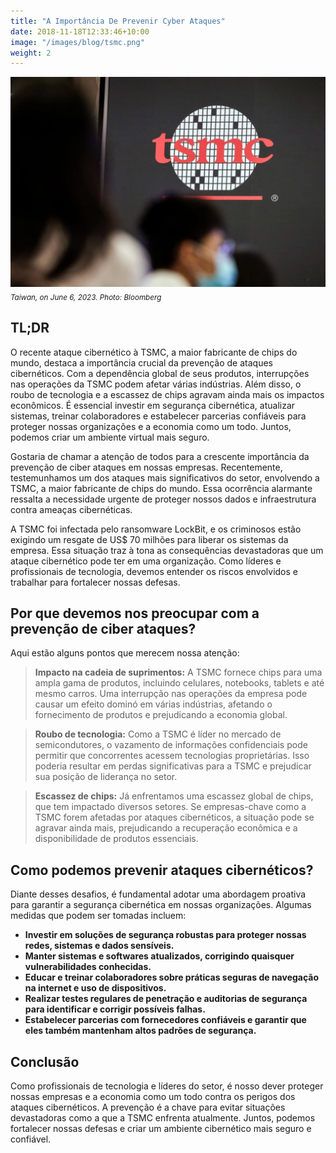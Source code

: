 ```yaml
---
title: "A Importância De Prevenir Cyber Ataques"
date: 2018-11-18T12:33:46+10:00
image: "/images/blog/tsmc.png"
weight: 2
---
```


![TSMC](/images/blog/tsmc.png) <sub>*Taiwan, on June 6, 2023. Photo: Bloomberg*</sub>

## TL;DR
O recente ataque cibernético à TSMC, a maior fabricante de chips do mundo, destaca a importância crucial da prevenção de ataques cibernéticos. Com a dependência global de seus produtos, interrupções nas operações da TSMC podem afetar várias indústrias. Além disso, o roubo de tecnologia e a escassez de chips agravam ainda mais os impactos econômicos. É essencial investir em segurança cibernética, atualizar sistemas, treinar colaboradores e estabelecer parcerias confiáveis para proteger nossas organizações e a economia como um todo. Juntos, podemos criar um ambiente virtual mais seguro.

Gostaria de chamar a atenção de todos para a crescente importância da prevenção de ciber ataques em nossas empresas. Recentemente, testemunhamos um dos ataques mais significativos do setor, envolvendo a TSMC, a maior fabricante de chips do mundo. Essa ocorrência alarmante ressalta a necessidade urgente de proteger nossos dados e infraestrutura contra ameaças cibernéticas.

A TSMC foi infectada pelo ransomware LockBit, e os criminosos estão exigindo um resgate de US$ 70 milhões para liberar os sistemas da empresa. Essa situação traz à tona as consequências devastadoras que um ataque cibernético pode ter em uma organização. Como líderes e profissionais de tecnologia, devemos entender os riscos envolvidos e trabalhar para fortalecer nossas defesas.

## Por que devemos nos preocupar com a prevenção de ciber ataques?
Aqui estão alguns pontos que merecem nossa atenção:

>**Impacto na cadeia de suprimentos:** A TSMC fornece chips para uma ampla gama de produtos, incluindo celulares, notebooks, tablets e até mesmo carros. Uma interrupção nas operações da empresa pode causar um efeito dominó em várias indústrias, afetando o fornecimento de produtos e prejudicando a economia global.

>**Roubo de tecnologia:** Como a TSMC é líder no mercado de semicondutores, o vazamento de informações confidenciais pode permitir que concorrentes acessem tecnologias proprietárias. Isso poderia resultar em perdas significativas para a TSMC e prejudicar sua posição de liderança no setor.

>**Escassez de chips:** Já enfrentamos uma escassez global de chips, que tem impactado diversos setores. Se empresas-chave como a TSMC forem afetadas por ataques cibernéticos, a situação pode se agravar ainda mais, prejudicando a recuperação econômica e a disponibilidade de produtos essenciais.

## Como podemos prevenir ataques cibernéticos?
Diante desses desafios, é fundamental adotar uma abordagem proativa para garantir a segurança cibernética em nossas organizações. Algumas medidas que podem ser tomadas incluem:

- **Investir em soluções de segurança robustas para proteger nossas redes, sistemas e dados sensíveis.**
- **Manter sistemas e softwares atualizados, corrigindo quaisquer vulnerabilidades conhecidas.**
- **Educar e treinar colaboradores sobre práticas seguras de navegação na internet e uso de dispositivos.**
- **Realizar testes regulares de penetração e auditorias de segurança para identificar e corrigir possíveis falhas.**
- **Estabelecer parcerias com fornecedores confiáveis e garantir que eles também mantenham altos padrões de segurança.**

## Conclusão
Como profissionais de tecnologia e líderes do setor, é nosso dever proteger nossas empresas e a economia como um todo contra os perigos dos ataques cibernéticos. A prevenção é a chave para evitar situações devastadoras como a que a TSMC enfrenta atualmente.
Juntos, podemos fortalecer nossas defesas e criar um ambiente cibernético mais seguro e confiável.
